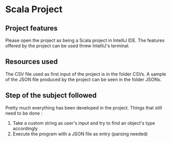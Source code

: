 # Scala Project

## Project features
Please open the project as being a Scala project in IntelliJ IDE. The features offered by the project can be used threw IntelliJ's terminal.

## Resources used
The CSV file used as first input of the project is in the folder CSVs.
A sample of the JSON file produced by the project can be seen in the folder JSONs.

## Step of the subject followed 
Pretty much everything has been developed in the project.
Things that still need to be done :
1. Take a custom string as user's input and try to find an object's type accordingly
2. Execute the program with a JSON file as entry (parsing needed)